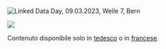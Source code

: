 ![Linked Data Day, 09.03.2023, Welle 7, Bern](/static-assets/img/linked-data-day-2023.jpg)
  
![   ](/static-assets/img/white-space-2.jpg)
    
Contenuto disponibile solo in [tedesco](?lang=de) o in [francese](?lang=fr).
